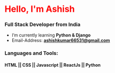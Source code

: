 <h1 align="left"><span style="color:red">Hello, I'm Ashish</span></h1>
<h3 align="left">Full Stack Developer from India</h3>

-  I’m currently learning **Python & Django**
-  Email-Address: **ashishkumar66531@gmail.com**

### Languages and Tools:
#### HTML || CSS || Javascript || ReactJs || Python 



